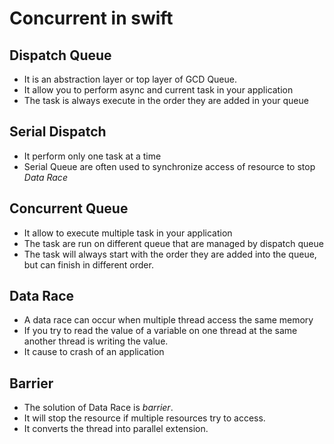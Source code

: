 # Concurrent in swift

## Dispatch Queue
- It is an abstraction layer or top layer of GCD Queue.
- It allow you to perform async and current task in your application
- The task is always execute in the order they are added in your queue

## Serial Dispatch
-  It perform only one task at a time
-  Serial Queue are often used to synchronize access of resource to stop *Data Race*

## Concurrent Queue
- It allow to execute multiple task in your application
- The task are run on different queue that are managed by dispatch queue
- The task will always start with the order they are added into the queue, but can finish in different order.

## Data Race
- A data race can occur when multiple thread access the same memory
- If you try to read the value of a variable on one thread at the same another thread is writing the value.
- It cause to crash of an application

## Barrier
- The solution of Data Race is  *barrier*. 
- It will stop the resource if multiple resources try to access. 
- It converts the thread into parallel extension.
